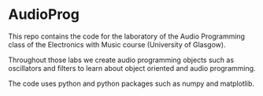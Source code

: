 # AudioProg

This repo contains the code for the laboratory of the Audio Programming class of the Electronics with Music course (University of Glasgow).

Throughout those labs we create audio programming objects such as oscillators and filters to learn about object oriented and audio programming.

The code uses python and python packages such as numpy and matplotlib.

